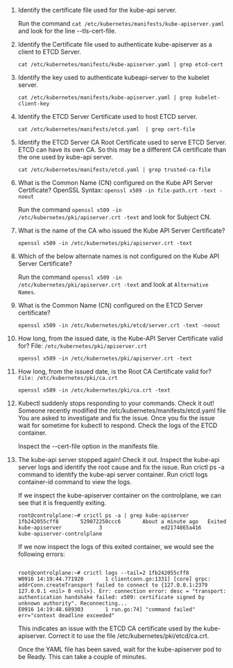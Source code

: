 

1. Identify the certificate file used for the kube-api server.

    Run the command `cat /etc/kubernetes/manifests/kube-apiserver.yaml` and look for the line --tls-cert-file.

2. Identify the Certificate file used to authenticate kube-apiserver as a client to ETCD Server.

    `cat /etc/kubernetes/manifests/kube-apiserver.yaml | grep etcd-cert`

3. Identify the key used to authenticate kubeapi-server to the kubelet server.

    `cat /etc/kubernetes/manifests/kube-apiserver.yaml | grep kubelet-client-key`

4. Identify the ETCD Server Certificate used to host ETCD server.

    `cat /etc/kubernetes/manifests/etcd.yaml  | grep cert-file`

5. Identify the ETCD Server CA Root Certificate used to serve ETCD Server. ETCD can have its own CA. So this may be a different CA certificate than the one used by kube-api server.

    `cat /etc/kubernetes/manifests/etcd.yaml | grep trusted-ca-file`

6. What is the Common Name (CN) configured on the Kube API Server Certificate? OpenSSL Syntax: `openssl x509 -in file-path.crt -text -noout`

    Run the command `openssl x509 -in /etc/kubernetes/pki/apiserver.crt -text` and look for Subject CN.

7. What is the name of the CA who issued the Kube API Server Certificate?

    `openssl x509 -in /etc/kubernetes/pki/apiserver.crt -text`

8. Which of the below alternate names is not configured on the Kube API Server Certificate?

    Run the command `openssl x509 -in /etc/kubernetes/pki/apiserver.crt -text` and look at `Alternative Names`.

9. What is the Common Name (CN) configured on the ETCD Server certificate?

    `openssl x509 -in /etc/kubernetes/pki/etcd/server.crt -text -noout`

10. How long, from the issued date, is the Kube-API Server Certificate valid for? File: `/etc/kubernetes/pki/apiserver.crt`

    `openssl x509 -in /etc/kubernetes/pki/apiserver.crt -text`

11. How long, from the issued date, is the Root CA Certificate valid for? `File: /etc/kubernetes/pki/ca.crt`

    `openssl x509 -in /etc/kubernetes/pki/ca.crt -text`

12. Kubectl suddenly stops responding to your commands. Check it out! Someone recently modified the /etc/kubernetes/manifests/etcd.yaml file You are asked to investigate and fix the issue. Once you fix the issue wait for sometime for kubectl to respond. Check the logs of the ETCD container.

    Inspect the --cert-file option in the manifests file.

13. The kube-api server stopped again! Check it out. Inspect the kube-api server logs and identify the root cause and fix the issue. Run crictl ps -a command to identify the kube-api server container. Run crictl logs container-id command to view the logs.

    If we inspect the kube-apiserver container on the controlplane, we can see that it is frequently exiting.
    ```
    root@controlplane:~# crictl ps -a | grep kube-apiserver
    1fb242055cff8       529072250ccc6       About a minute ago   Exited              kube-apiserver            3                   ed2174865a416       kube-apiserver-controlplane
    ```
    If we now inspect the logs of this exited container, we would see the following errors:
    ```

    root@controlplane:~# crictl logs --tail=2 1fb242055cff8  
    W0916 14:19:44.771920       1 clientconn.go:1331] [core] grpc: addrConn.createTransport failed to connect to {127.0.0.1:2379 127.0.0.1 <nil> 0 <nil>}. Err: connection error: desc = "transport: authentication handshake failed: x509: certificate signed by unknown authority". Reconnecting...
    E0916 14:19:48.689303       1 run.go:74] "command failed" err="context deadline exceeded"
    ```
    This indicates an issue with the ETCD CA certificate used by the kube-apiserver. Correct it to use the file /etc/kubernetes/pki/etcd/ca.crt.

    Once the YAML file has been saved, wait for the kube-apiserver pod to be Ready. This can take a couple of minutes.